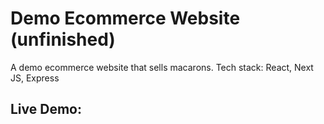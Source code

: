 # Demo Ecommerce Website (unfinished)

A demo ecommerce website that sells macarons.
Tech stack: React, Next JS, Express

## Live Demo:
